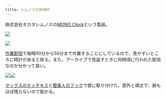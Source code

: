 ```yaml
---
title: レムノスの掛時計
---
```

株式会社タカタレムノスの[MONO Clock](https://www.amazon.co.jp/dp/B004UIT8BK)という製品。

![](https://lh3.googleusercontent.com/1qE4n8X-pgDxWVYup8HWyaf8si8CnXNjsME7hSmV7r2_xS2SxD1gaEuDKPNg94cEhs4Vkn_4DoDKMCEzv7GtGTKZxC6dWrVA8f0rrc03r5i8qr54D80rArK263DZAHw7jb-g0LVIxv8IBJO4ObEKCw)

![](https://lh6.googleusercontent.com/5EU8KqaYhFzoG6v_K32XEqNDNDMZxw1L-IX6XEjV1p68qbrqmXn90byV7uDzEsjJHGAHrZWklKqpByfCTqCLSoPb_NZzp-9swTywC3WqofPvrjNGG8d_qW49lvyKpmo32GaU_l3OcovxFp2QrEjeTg)

[作業配信](https://www.youtube.com/channel/UC5s-KpSDGzxWPWNv94PnJHw)で毎時00分から50分まで作業することにしているので、見やすいところに時計があると捗る。また、アーカイブで見返すときに何時頃に行われた配信なのか分かって良い。

![](https://lh3.googleusercontent.com/1AkAxTq4sj_jhc-HIJSIF5xlTq8sKZ8sj1NiT22b8-6HieAKPi5QicrISo5zuaTl85Sc9d7GKwSbiHjS2RviYy5eZzKMlymynt9fzaKPZ6tIoPZx7DsRAtA8l3OLFYCrS3YPx8YFgnCcFHncRg5_Iw)![](https://lh6.googleusercontent.com/8GfndS4q3luN0FvgMCnuq7OMCbQ6Z9Z5wvWi-jeJXNxlCnkRWR8x0cEyFHhdgAszxMFn0SQsRpO6SbJ7rgIF0wOaiUzDSHuyJpjn1JcNd3kUnaEFX7IsM8i9ntC8i1ft2g1VECA9fptiQyEHk6I68A)

[マックスのホッチキス](https://www.amazon.co.jp/dp/B000O9WRWG)と[壁美人のフック](https://www.amazon.co.jp/dp/B00CU78TDG)で壁に取り付けた。意外と頑丈で、跡もほぼ残らないので助かる。
